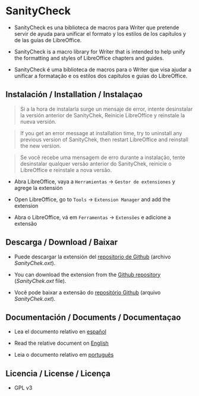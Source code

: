 # SanityCheck

+ SanityCheck es una biblioteca de macros para Writer que pretende servir de ayuda para unificar el formato y los estilos de los capítulos y de las guías de LibreOffice. 

+ SanityCheck is a macro library for Writer that is intended to help unify the formatting and styles of LibreOffice chapters and guides.

+ SanityCheck é uma biblioteca de macros para o Writer que visa ajudar a unificar a formatação e os estilos dos capítulos e guias do LibreOffice.


## Instalación / Installation / Instalaçao

> Si a la hora de instalarla surge un mensaje de error, intente desinstalar la versión anterior de SanityChek, Reinicie LibreOffice y reinstale la nueva versión.

> If you get an error message at installation time, try to uninstall any previous version of SanityChek, then restart LibreOffice and reinstall the new version.

> Se você recebe uma mensagem de erro durante a instalação, tente desinstalar qualquer versão anterior do SanityChek, reinicie o LibreOffice e reinstale a nova versão.

+ Abra LibreOffice, vaya a `Herramientas` -> `Gestor de extensiones` y agrege la extensión 

+ Open LibreOffice, go to `Tools` -> `Extension Manager` and add the extension 

+ Abra o LibreOffice, vá em `Ferramentas` -> `Extensões` e adicione a extensão 


## Descarga / Download / Baixar
+ Puede descargar la extensión del [repositorio de Github](https://github.com/Bantoniof/LibreOffice-SanityCheck/releases) (archivo _SanityChek.oxt_).

+ You can download the extension from the [Github repository](https://github.com/Bantoniof/LibreOffice-SanityCheck/releases) (_SanityChek.oxt_ file).

+ Você pode baixar a extensão do [repositório Github](https://github.com/Bantoniof/LibreOffice-SanityCheck/releases) (arquivo _SanityChek.oxt_).

## Documentación / Documents / Documentaçao

+ Lea el documento relativo en [español](https://bantoniof.github.io/LO-SanityCheck-Pages/docs/SanityCheck_ES.html)

+ Read the relative document on [English](https://bantoniof.github.io/LO-SanityCheck-Pages/docs/SanityCheck_EN.html)

+ Leia o documento relativo em [português](https://bantoniof.github.io/LO-SanityCheck-Pages/docs/SanityCheck_PT.html)

## Licencia / License / Licença
 - GPL v3


